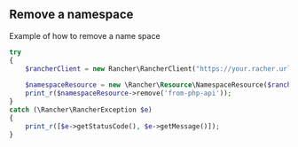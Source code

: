 ## Remove a namespace

Example of how to remove a name space

```php
try
{
    $rancherClient = new Rancher\RancherClient("https://your.racher.url/", "rancher_token", "rancher_secret");
    
    $namespaceResource = new \Rancher\Resource\NamespaceResource($rancherClient, "c-abcdef");
    print_r($namespaceResource->remove('from-php-api'));
}
catch (\Rancher\RancherException $e)
{
    print_r([$e->getStatusCode(), $e->getMessage()]);
}
```